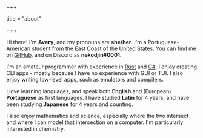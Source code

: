 +++

title = "about"

+++

Hi there! I'm **Avery**, and my pronouns are **she/her**. I'm a
Portuguese-American student from the East Coast of the United States. You can
find me on [GitHub][gh], and on Discord as **nekodjin#0001**.

I'm an amateur programmer with experience in [Rust][rs] and [C#][cs]. I enjoy
creating CLI apps - mostly because I have no experience with GUI or TUI. I also
enjoy writing low-level apps, such as emulators and compilers.

I love learning languages, and speak both **English** and (European)
**Portuguese** as first languages. I have studied **Latin** for 4 years, and
have been studying **Japanese** for 4 years and counting.

I also enjoy mathematics and science, especially where the two intersect and
where I can model that intersection on a computer. I'm particularly interested
in chemistry.


[rs]: https://rust-lang.org
[cs]: https://docs.microsoft.com/en-us/dotnet/csharp
[gh]: https://github.com/nekodjin


